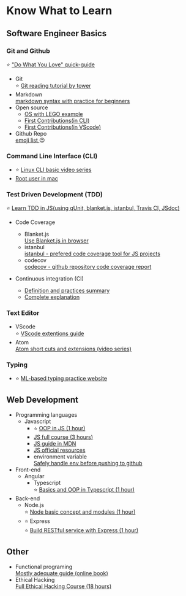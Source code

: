 # Know What to Learn

## Software Engineer Basics

### Git and Github

:star: ["Do What You Love" quick-guide](https://github.com/dwyl/start-here)
- Git  
  :star: [Git reading tutorial by tower](https://www.git-tower.com/learn/git/ebook/en/command-line/basics/why-use-version-control#start)
- Markdown  
  [markdown syntax with practice for beginners](https://www.markdowntutorial.com/)
- Open source
  - [OS with LEGO example](https://www.youtube.com/watch?v=a8fHgx9mE5U)
  - [First Contributions(in CLI)](https://github.com/firstcontributions/first-contributions)
  - [First Contributions(in VScode)](https://github.com/firstcontributions/first-contributions/blob/master/github-windows-vs-code-tutorial.md)
- Github Repo  
  [emoji list ](https://gist.github.com/rxaviers/7360908):wink:

### Command Line Interface (CLI)

- :star: [Linux CLI basic video series](https://www.youtube.com/watch?v=xUJXy4vBAMg&list=PLII6oL6B7q78PKy6_R6JTkkYjVXZBZcVq&index=6)
- [Root user in mac](https://support.apple.com/en-us/HT204012)

### Test Driven Development (TDD)

:star: [Learn TDD in JS(using qUnit, blanket.js, istanbul, Travis CI, JSdoc)](https://github.com/dwyl/learn-tdd)

  - Code Coverage

    - Blanket.js  
    [Use Blanket.js in browser](https://github.com/alex-seville/blanket/blob/master/docs/getting_started_browser.md)
    - istanbul  
    [istanbul - prefered code coverage tool for JS projects](https://github.com/gotwarlost/istanbul)
    - codecov  
    [codecov - github repository code coverage report](https://codecov.io/#features)

  - Continuous integration (CI)
    - [Definition and practices summary](https://en.wikipedia.org/wiki/Continuous_integration)
    - [Complete explanation](https://www.martinfowler.com/articles/continuousIntegration.html)

### Text Editor

- VScode  
:star: [VScode extentions guide](https://www.youtube.com/watch?v=rH1RTwaAeGc)
- Atom  
[Atom short cuts and extensions (video series)](https://www.youtube.com/watch?v=EyG20hhON6E&index=2&list=PLYzJdSdNWNqwNWlxz7bvu-lOYR0CFWQ4I)

### Typing

- :star: [ML-based typing practice website](https://www.keybr.com/)

## Web Development

- Programming languages
  - Javascript
    - :star: [OOP in JS (1 hour)](https://www.youtube.com/watch?v=PFmuCDHHpwk)
    - [JS full course (3 hours)](https://www.youtube.com/watch?v=PkZNo7MFNFg)
    - [JS guide in MDN](https://developer.mozilla.org/en-US/docs/Web/JavaScript/Guide/Introduction)
    - [JS official resources](https://www.javascript.com/resources)
    - environment variable  
      [Safely handle env before pushing to github](https://github.com/dwyl/learn-environment-variables/)
- Front-end
  - Angular
    - Typescript  
      :star: [Basics and OOP in Typescript (1 hour)](https://www.youtube.com/watch?v=NjN00cM18Z4)
- Back-end
  - Node.js  
    :star: [Node basic concept and modules (1 hour)](https://www.youtube.com/watch?v=TlB_eWDSMt4)
  - :star: Express  
    :star: [Build RESTful service with Express (1 hour)](https://www.youtube.com/watch?v=pKd0Rpw7O48)

## Other

- Functional programing  
  [Mostly adequate guide (online book)](https://mostly-adequate.gitbooks.io/mostly-adequate-guide/)
- Ethical Hacking  
[Full Ethical Hacking Course (18 hours)](https://www.youtube.com/watch?v=3Kq1MIfTWCE)
<!-- npm

Google standard

Arrow function -->
